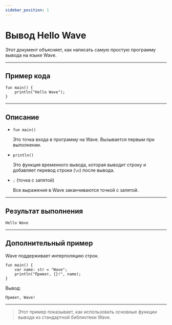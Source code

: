 ```yaml
---
sidebar_position: 1
---
```


# Вывод Hello Wave

Этот документ объясняет, как написать самую простую программу вывода на языке Wave.

---

## Пример кода

```wave
fun main() {
    println("Hello Wave");
}
```

---

## Описание

- `fun main()`

  Это точка входа в программу на Wave. Вызывается первым при выполнении.

- `println()`

  Это функция временного вывода, которая выводит строку и добавляет перевод строки (`\n`) после вывода.

- `;` (точка с запятой)

  Все выражения в Wave заканчиваются точкой с запятой.

---

## Результат выполнения

```text
Hello Wave
```

---

## Дополнительный пример

Wave поддерживает интерполяцию строк.

```wave
fun main() {
    var name: str = "Wave";
    println("Привет, {}!", name);
}
```

Вывод:

```text
Привет, Wave!
```

---

> Этот пример показывает, как использовать основные функции вывода из стандартной библиотеки Wave.